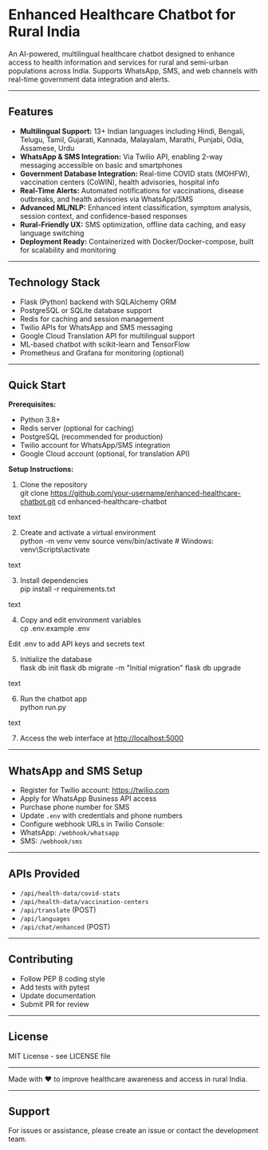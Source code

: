 # Enhanced Healthcare Chatbot for Rural India

An AI-powered, multilingual healthcare chatbot designed to enhance access to health information and services for rural and semi-urban populations across India. Supports WhatsApp, SMS, and web channels with real-time government data integration and alerts.

---

## Features

- **Multilingual Support:** 13+ Indian languages including Hindi, Bengali, Telugu, Tamil, Gujarati, Kannada, Malayalam, Marathi, Punjabi, Odia, Assamese, Urdu
- **WhatsApp & SMS Integration:** Via Twilio API, enabling 2-way messaging accessible on basic and smartphones
- **Government Database Integration:** Real-time COVID stats (MOHFW), vaccination centers (CoWIN), health advisories, hospital info
- **Real-Time Alerts:** Automated notifications for vaccinations, disease outbreaks, and health advisories via WhatsApp/SMS
- **Advanced ML/NLP:** Enhanced intent classification, symptom analysis, session context, and confidence-based responses
- **Rural-Friendly UX:** SMS optimization, offline data caching, and easy language switching
- **Deployment Ready:** Containerized with Docker/Docker-compose, built for scalability and monitoring

---

## Technology Stack

- Flask (Python) backend with SQLAlchemy ORM
- PostgreSQL or SQLite database support
- Redis for caching and session management
- Twilio APIs for WhatsApp and SMS messaging
- Google Cloud Translation API for multilingual support
- ML-based chatbot with scikit-learn and TensorFlow
- Prometheus and Grafana for monitoring (optional)

---

## Quick Start

**Prerequisites:**

- Python 3.8+
- Redis server (optional for caching)
- PostgreSQL (recommended for production)
- Twilio account for WhatsApp/SMS integration
- Google Cloud account (optional, for translation API)

**Setup Instructions:**

1. Clone the repository  
git clone https://github.com/your-username/enhanced-healthcare-chatbot.git
cd enhanced-healthcare-chatbot

text

2. Create and activate a virtual environment  
python -m venv venv
source venv/bin/activate # Windows: venv\Scripts\activate

text

3. Install dependencies  
pip install -r requirements.txt

text

4. Copy and edit environment variables  
cp .env.example .env

Edit .env to add API keys and secrets
text

5. Initialize the database  
flask db init
flask db migrate -m "Initial migration"
flask db upgrade

text

6. Run the chatbot app  
python run.py

text

7. Access the web interface at [http://localhost:5000](http://localhost:5000)

---

## WhatsApp and SMS Setup

- Register for Twilio account: https://twilio.com  
- Apply for WhatsApp Business API access  
- Purchase phone number for SMS  
- Update `.env` with credentials and phone numbers  
- Configure webhook URLs in Twilio Console:  
- WhatsApp: `/webhook/whatsapp`  
- SMS: `/webhook/sms`

---

## APIs Provided

- `/api/health-data/covid-stats`  
- `/api/health-data/vaccination-centers`  
- `/api/translate` (POST)  
- `/api/languages`  
- `/api/chat/enhanced` (POST)  

---

## Contributing

- Follow PEP 8 coding style  
- Add tests with pytest  
- Update documentation  
- Submit PR for review

---

## License

MIT License - see LICENSE file

---

Made with ❤️ to improve healthcare awareness and access in rural India.

---

## Support

For issues or assistance, please create an issue or contact the development team.